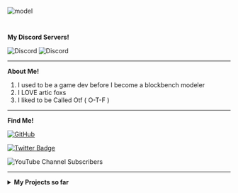 ![model](https://github.com/Otf5shotzz/Otf5shotzz/assets/125575168/4ee6e237-9206-441d-94ec-9860f49c93c1)

```                                                                                              ```

**My Discord Servers!**

  

<img alt="Discord" src="https://img.shields.io/discord/1097241650851479602?style=flat-square&label=Glowing%20Mc&labelColor=%23f6a0d3&color=%23f9c1e2">  <img alt="Discord" src="https://img.shields.io/discord/922867041029984316?style=flat-square&label=Azelea&labelColor=%23f6a0d3&color=%23f9c1e2">

---

**About Me!**

1. I used to be a game dev before I become a blockbench modeler
2. I LOVE artic foxs
3. I liked to be Called Otf ( O-T-F )

---

**Find Me!**

[![GitHub](https://img.shields.io/badge/-GitHub-181717?style=flat-square&logo=github&logoColor=white&link=https://github.com/Otf5shotzz)](https://github.com/Otf5shotzz)

[![Twitter Badge](https://img.shields.io/badge/-@Otf5shotzz-00acee?style=flat&logo=Twitter&logoColor=white)](https://twitter.com/intent/follow?screen_name=Otf5shotzz "Follow on Twitter")

<img alt="YouTube Channel Subscribers" src="https://img.shields.io/youtube/channel/subscribers/UC15oAWDFd8Vu3Q9m27elG9g?style=flat-square&logo=Youtube&label=Youtube&labelColor=FF5733&color=fffff1&link=https%3A%2F%2Fwww.youtube.com%2F%40Otf5shotzz">


---

<details>
<summary><b>My Projects so far</b></summary>

---

<table>
    <thead>
      <tr><th colspan=2>Projects</th></tr>
    </thead>
    <tbody>
      <tr>
        <td align="right"><b>Torchflower</b> 🌼</td>
        <td>🪵 <b> Azelea</b></td>
      </tr>
     </tr>
    </tbody>
  </table>


```                                                                 ```


<img src="https://github-profile-trophy.vercel.app/?username=khalby786&theme=nord&no-frame=true&margin-w=10&column=7" />
